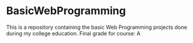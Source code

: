 # BasicWebProgramming

This is a repository containing the basic Web Programming projects done during my college education. Final grade for course: A
